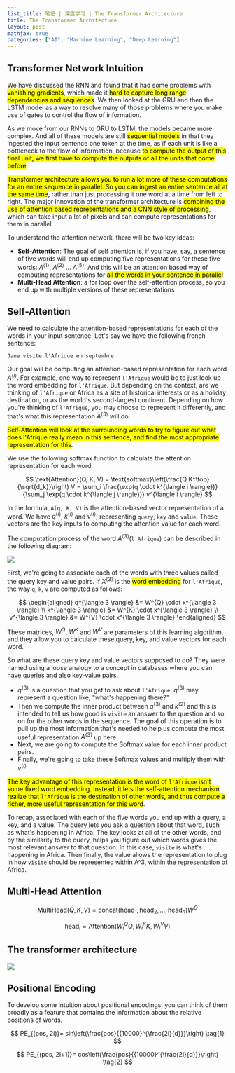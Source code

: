 ```yaml
---
list_title: 笔记 | 深度学习 | The Transformer Architecture
title: The Transformer Architecture
layout: post
mathjax: true
categories: ["AI", "Machine Learning", "Deep Learning"]
---
```


## Transformer Network Intuition

We have discussed the RNN and found that it had some problems with <mark>vanishing gradients</mark>, which made it <mark>hard to capture long range dependencies and sequences</mark>. We then looked at the GRU and then the LSTM model as a way to resolve many of those problems where you make use of gates to control the flow of information.

As we move from our RNNs to GRU to LSTM, the models became more complex. And all of these models are still <mark>sequential models</mark> in that they ingested the input sentence one token at the time, as if each unit is like a bottleneck to the flow of information, because <mark>to compute the output of this final unit, we first have to compute the outputs of all the units that come before</mark>.

<mark>Transformer architecture allows you to run a lot more of these computations for an entire sequence in parallel. So you can ingest an entire sentence all at the same time</mark>, rather than just processing it one word at a time from left to right. The major innovation of the transformer architecture is <mark>combining the use of attention based representations and a CNN style of processing</mark>, which can take input a lot of pixels and can compute representations for them in parallel.

To understand the attention network, there will be two key ideas:

- **Self-Attention**: The goal of self attention is, if you have, say, a sentence of five words will end up computing five representations for these five words: $A^{\langle 1 \rangle}$, $A^{\langle 2 \rangle}$ ... $A^{\langle 5 \rangle}$. And this will be an attention based way of computing representations for <mark>all the words in your sentence in parallel</mark>
- **Multi-Head Attention**: a for loop over the self-attention process, so you end up with multiple versions of these representations

## Self-Attention

We need to calculate the attention-based representations for each of the words in your input sentence. Let's say we have the following french sentence:

```
Jane visite l'Afrique en septembre
```

Our goal will be computing an attention-based representation for each word $A^{\langle i \rangle}$. For example, one way to represent `l'Afrique` would be to just look up the word embedding for `l'Afrique`. But depending on the context, are we thinking of `l'Afrique` or Africa as a site of historical interests or as a holiday destination, or as the world's second-largest continent. Depending on how you're thinking of `l'Afrique`, you may choose to represent it differently, and that's what this representation $A^{\langle 3 \rangle}$ will do.

<mark>Self-Attention will look at the surrounding words to try to figure out what does l'Afrique really mean in this sentence, and find the most appropriate representation for this</mark>.

We use the following softmax function to calculate the attention representation for each word:

$$
\text{Attention}(Q, K, V) = \text{softmax}\left(\frac{Q K^\top}{\sqrt{d_k}}\right) V = \sum_i \frac{\exp(q \cdot k^{\langle i \rangle})}{\sum_j \exp(q \cdot k^{\langle j \rangle})} v^{\langle i \rangle}
$$

In the formula, `A(q, K, V)` is the attention-based vector representation of a word. We have $q^{\langle i \rangle}$, $k^{\langle i \rangle}$ and $v^{\langle i \rangle}$, representing `query`, `key` and `value`. These vectors are the key inputs to computing the attention value for each word.

The computation process of the word $A^{\langle 3 \rangle}$(`l'Afrique`) can be described in the following diagram:

<img class="md-img-center" src="{{site.baseurl}}/assets/images/2018/10/trans-3.png">

First, we're going to associate each of the words with three values called the query key and value pairs. If $X^{\langle 3 \rangle}$ is the <mark>word embedding</mark> for `l'Afrique`, the way `q`, `k`, `v` are computed as follows:

$$
\begin{aligned}
q^{\langle 3 \rangle} &= W^{Q} \cdot x^{\langle 3 \rangle} \\
k^{\langle 3 \rangle} &= W^{K} \cdot x^{\langle 3 \rangle} \\
v^{\langle 3 \rangle} &= W^{V} \cdot x^{\langle 3 \rangle}
\end{aligned}
$$

These matrices, $W^{Q}$, $W^{K}$ and $W^{V}$ are parameters of this learning algorithm, and they allow you to calculate these query, key, and value vectors for each word.

So what are these query key and value vectors supposed to do? They were named using a loose analogy to a concept in databases where you can have queries and also key-value pairs.

- $q^{\langle 3 \rangle}$ is a question that you get to ask about `l'Afrique`. $q^{\langle 3 \rangle}$ may represent a question like, "what's happening there?"
- Then we compute the inner product between $q^{\langle 3 \rangle}$ and $k^{\langle 2 \rangle}$ and this is intended to tell us how good is `visite` an answer to the question and so on for the other words in the sequence. The goal of this operation is to pull up the most information that's needed to help us compute the most useful representation $A^{\langle 3 \rangle}$ up here
- Next, we are going to compute the Softmax value for each inner product pairs.
- Finally, we're going to take these Softmax values and multiply them with $v^{\langle i \rangle}$

<mark>The key advantage of this representation is the word of `l'Afrique` isn't some fixed word embedding. Instead, it lets the self-attention mechanism realize that `l'Afrique` is the destination of other words, and thus compute a richer, more useful representation for this word</mark>.

To recap, associated with each of the five words you end up with a query, a key, and a value. The query lets you ask a question about that word, such as what's happening in Africa. The key looks at all of the other words, and by the similarity to the query, helps you figure out which words gives the most relevant answer to that question. In this case, `visite` is what's happening in Africa. Then finally, the value allows the representation to plug in how `visite` should be represented within A^3, within the representation of Africa.

## Multi-Head Attention

$$
\text{MultiHead}(Q, K, V) = \text{concat}(\text{head}_1, \text{head}_2, \dots, \text{head}_n) W^O
$$

$$
\text{head}_i = \text{Attention}(W_i^Q Q, W_i^K K, W_i^V V)
$$

## The transformer architecture

<img class="md-img-center" src="{{site.baseurl}}/assets/images/2018/10/trans-4.png">

## Positional Encoding

To develop some intuition about positional encodings, you can think of them broadly as a feature that contains the information about the relative positions of words.

$$
PE_{(pos, 2i)}= sin\left(\frac{pos}{{10000}^{\frac{2i}{d}}}\right)
\tag{1}
$$

$$
PE_{(pos, 2i+1)}= cos\left(\frac{pos}{{10000}^{\frac{2i}{d}}}\right)
\tag{2}
$$
